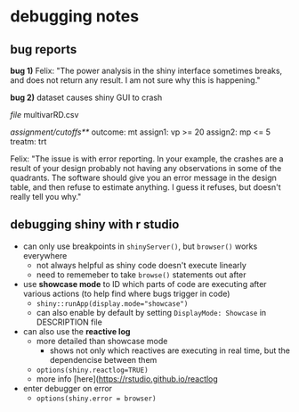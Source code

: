 # debugging notes

## bug reports

**bug 1)** Felix: "The power analysis in the shiny interface
sometimes breaks, and does not return any result. I am not sure why this is happening."

**bug 2)** dataset causes shiny GUI to crash

_file_
multivarRD.csv

_assignment/cutoffs**_
outcome: mt
assign1: vp >= 20
assign2: mp <= 5
treatm: trt

Felix: "The issue is with error reporting. In your example, the crashes are a result of your design probably not having any observations in some of the quadrants. The software should give you an error message in the design table, and then refuse to estimate anything. I guess it refuses, but doesn't really tell you why."

## debugging shiny with r studio

* can only use breakpoints in `shinyServer()`, but `browser()` works everywhere
  * not always helpful as shiny code doesn't execute linearly
  * need to rememeber to take `browse()` statements out after
* use **showcase mode** to ID which parts of code are executing after various actions (to help find where bugs trigger in code)
  * `shiny::runApp(display.mode="showcase")`
  * can also enable by default by setting `DisplayMode: Showcase` in DESCRIPTION file
* can also use the **reactive log**
  * more detailed than showcase mode
    * shows not only which reactives are executing in real time, but the dependencise between them
  * `options(shiny.reactlog=TRUE)`
  * more info [here](https://rstudio.github.io/reactlog
* enter debugger on error
  * `options(shiny.error = browser)`
